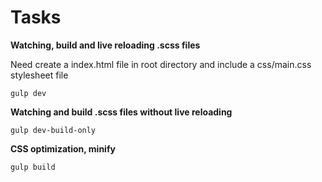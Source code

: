 # Tasks

**Watching, build and live reloading .scss files**

Need create a index.html file in root directory and include a css/main.css stylesheet file

```shell script
gulp dev
```

**Watching and build .scss files without live reloading**

```shell script
gulp dev-build-only
```

**CSS optimization, minify**
```shell script
gulp build
```